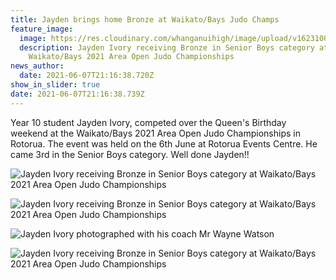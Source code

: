 ```yaml
---
title: Jayden brings home Bronze at Waikato/Bays Judo Champs
feature_image:
  image: https://res.cloudinary.com/whanganuihigh/image/upload/v1623100765/News/08_June_2021_Jayden_Ivory_01_2.jpg
  description: Jayden Ivory receiving Bronze in Senior Boys category at
    Waikato/Bays 2021 Area Open Judo Championships
news_author:
  date: 2021-06-07T21:16:38.720Z
show_in_slider: true
date: 2021-06-07T21:16:38.739Z
---
```

Year 10 student Jayden Ivory, competed over the Queen's Birthday weekend at the Waikato/Bays 2021 Area Open Judo Championships in Rotorua. The event was held on the 6th June at Rotorua Events Centre. He came 3rd in the Senior Boys category. Well done Jayden!!

![](https://res.cloudinary.com/whanganuihigh/image/upload/v1623100765/News/08_June_2021_Jayden_Ivory_01_2.jpg "Jayden Ivory receiving Bronze in Senior Boys category at Waikato/Bays 2021 Area Open Judo Championships")

![](https://res.cloudinary.com/whanganuihigh/image/upload/v1623100765/News/08_June_2021_Jayden_Ivory_06.jpg "Jayden Ivory receiving Bronze in Senior Boys category at Waikato/Bays 2021 Area Open Judo Championships")



![](https://res.cloudinary.com/whanganuihigh/image/upload/v1623100763/News/08_June_2021_Jayden_Ivory_03.jpg "Jayden Ivory photographed with his coach Mr Wayne Watson")

![](https://res.cloudinary.com/whanganuihigh/image/upload/v1623100763/News/08_June_2021_Jayden_Ivory_01.jpg "Jayden Ivory receiving Bronze in Senior Boys category at Waikato/Bays 2021 Area Open Judo Championships")
